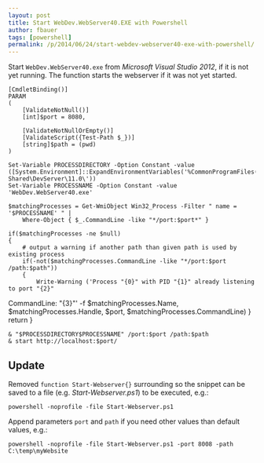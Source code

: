 ```yaml
---
layout: post
title: Start WebDev.WebServer40.EXE with Powershell
author: fbauer
tags: [powershell]
permalink: /p/2014/06/24/start-webdev-webserver40-exe-with-powershell/
---
```


Start `WebDev.WebServer40.exe` from _Microsoft Visual Studio 2012_, if it is not yet running. The function starts the webserver if it was not yet started.
<!--break-->



	[CmdletBinding()]
	PARAM
	(
		[ValidateNotNull()]
		[int]$port = 8080,

		[ValidateNotNullOrEmpty()]
		[ValidateScript({Test-Path $_})]
		[string]$path = (pwd)
	)

	Set-Variable PROCESSDIRECTORY -Option Constant -value ([System.Environment]::ExpandEnvironmentVariables('%CommonProgramFiles(x86)%\Microsoft Shared\DevServer\11.0\'))
	Set-Variable PROCESSNAME -Option Constant -value 'WebDev.WebServer40.exe'

	$matchingProcesses = Get-WmiObject Win32_Process -Filter " name = '$PROCESSNAME' " |
		Where-Object { $_.CommandLine -like "*/port:$port*" }

	if($matchingProcesses -ne $null)
	{
		# output a warning if another path than given path is used by existing process
		if(-not($matchingProcesses.CommandLine -like "*/port:$port /path:$path"))
		{
			Write-Warning ('Process "{0}" with PID "{1}" already listening to port "{2}"
CommandLine: "{3}"' -f $matchingProcesses.Name, $matchingProcesses.Handle, $port, $matchingProcesses.CommandLine)
		}
		return
	}

	& "$PROCESSDIRECTORY$PROCESSNAME" /port:$port /path:$path
	& start http://localhost:$port/



## Update
Removed `function Start-Webserver{}` surrounding so the snippet can be saved to a file (e.g. _Start-Webserver.ps1_) to be executed, e.g.:

	powershell -noprofile -file Start-Webserver.ps1

Append parameters `port` and `path` if you need other values than default values, e.g.:

	powershell -noprofile -file Start-Webserver.ps1 -port 8008 -path C:\temp\myWebsite
